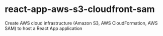 # react-app-aws-s3-cloudfront-sam
Create AWS cloud infrastructure (Amazon S3, AWS CloudFormation, AWS SAM) to host a React App application
